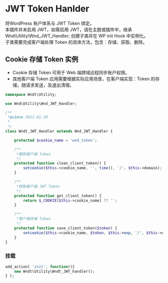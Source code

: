 # JWT Token Hanlder
将WordPress 账户体系与 JWT Token 绑定。<br/>
本插件并未启用 JWT，如需启用 JWT，请在主题或插件中，继承 Wnd\Utility\Wnd_JWT_Handler; 创建子类并在 WP init Hook 中实例化。<br/>
子类需要完成客户端处理 Token 的具体方法，包含：存储、获取、删除。<br/>

## Cookie 存储 Token 实例
- Cookie 存储 Token 可用于 Web 端跨域远程同步账户权限。
- 其他客户端 Token 应用需要根据实际应用场景，在客户端实现：Token 的存储，随请求发送，及退出清理。
```php
namespace Wndt\Utility;

use Wnd\Utility\Wnd_JWT_Handler;

/**
 *@since 2021.01.20
 *
 */
class Wndt_JWT_Handler extends Wnd_JWT_Handler {

	protected $cookie_name = 'wnd_token';

	/**
	 *删除客户端 Token
	 */
	protected function clean_client_token() {
		setcookie($this->cookie_name, '', time(), '/', $this->domain);
	}

	/**
	 *获取客户端 JWT Token
	 */
	protected function get_client_token() {
		return $_COOKIE[$this->cookie_name] ?? '';
	}

	/**
	 *客户端存储 Token
	 */
	protected function save_client_token($token) {
		setcookie($this->cookie_name, $token, $this->exp, '/', $this->domain);
	}
}
```

### 挂载
```php
add_action( 'init', function(){
	new Wndt\Utility\Wndt_JWT_handler();
} );
```
